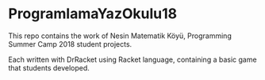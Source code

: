 # ProgramlamaYazOkulu18

This repo contains the work of Nesin Matematik Köyü, Programming Summer Camp 2018 student projects.

Each written with DrRacket using Racket language, containing a basic game that students developed.
